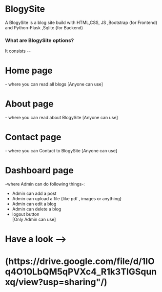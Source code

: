 # BlogySite
<p> A BlogySite is a blog site build with HTML,CSS, JS ,Bootstrap (for Frontend) and Python-Flask ,Sqlite (for Backend)</p>
 <h3>What are BlogySite options?</h3>
 <p>It consists --
<h1>Home page</h1> 
   <p>- where you can read all blogs [Anyone can use]</p>
 <h1>About page</h1> 
   <p>- where you can read about BlogySite [Anyone can use]</p>
  <h1>Contact page</h1> 
   <p>- where you can Contact to BlogySite [Anyone can use]</p>
  <h1>Dashboard page</h1> 
    <p>-where Admin can do following things-:</p>
    <ul>
    <li>Admin can add a post</li>
    <li>Admin can upload a file {like pdf , images or anything}</li>
    <li>Admin can edit a blog</li>
    <li>Admin can delete a blog</li>
    <li>logout button</li> [Only Admin can use]
  </li></ul>
  <H1> Have a look --><H1> (https://drive.google.com/file/d/1IOq4O10LbQM5qPVXc4_R1k3TlGSqunxq/view?usp=sharing"/)
  
 
 
